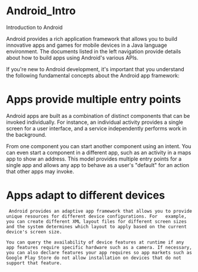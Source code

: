 # Android_Intro
Introduction to Android   


Android provides a rich application framework that allows you to build innovative apps and games for mobile devices in a Java language environment. The documents listed in the left navigation provide details about how to build apps using Android's various APIs.

If you're new to Android development, it's important that you understand the following fundamental concepts about the Android app framework:


# Apps provide multiple entry points
   Android apps are built as a combination of distinct components that can be invoked individually. For instance, an individual activity      provides a single screen for a user interface, and a service independently performs work in the background.

   From one component you can start another component using an intent. You can even start a component in a different app, such as an        activity in a maps app to show an address. This model provides multiple entry points for a single app and allows any app to behave as a   user's "default" for an action that other apps may invoke.



# Apps adapt to different devices
     Android provides an adaptive app framework that allows you to provide unique resources for different device configurations. For   example, you can create different XML layout files for different screen sizes and the system determines which layout to apply based on the current device's screen size.

    You can query the availability of device features at runtime if any app features require specific hardware such as a camera. If necessary, you can also declare features your app requires so app markets such as Google Play Store do not allow installation on devices that do not support that feature.

